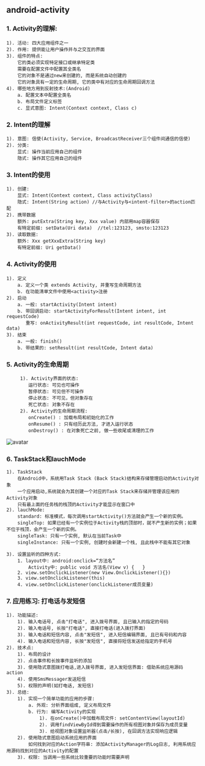 
## android-activity
### 1. Activity的理解:
    1). 活动: 四大应用组件之一
    2). 作用: 提供能让用户操作并与之交互的界面
    3). 组件的特点:
        它的类必须实现特定接口或继承特定类
        需要在配置文件中配置其全类名
        它的对象不是通过new来创建的, 而是系统自动创建的
        它的对象具有一定的生命周期, 它的类中有对应的生命周期回调方法
    4). 哪些地方用到反射技术:(Android)
        a. 配置文本中配置全类名
        b. 布局文件定义标签
        c. 显式意图: Intent(Context context, Class c)


### 2. Intent的理解
    1). 意图: 信使(Activity, Service, BroadcastReceiver三个组件间通信的信使)
    2). 分类:
        显式: 操作当前应用自己的组件
        隐式: 操作其它应用自己的组件

### 3. Intent的使用
    1). 创建:
        显式: Intent(Context context, Class activityClass)
        隐式: Intent(String action) //与Activity与<intent-filter>的action匹配
    2). 携带数据
        额外: putExtra(String key, Xxx value) 内部用map容器保存
        有特定前缀: setData(Uri data)  //tel:123123, smsto:123123
    3). 读取数据:
        额外: Xxx getXxxExtra(String key)
        有特定前缀: Uri getData()

### 4. Activity的使用
    1). 定义
        a. 定义一个类 extends Activity, 并重写生命周期方法
        b. 在功能清单文件中使用<activity>注册
    2). 启动
        a. 一般: startActivity(Intent intent)
        b. 带回调启动: startActivityForResult(Intent intent, int requestCode)
           重写: onActivityResult(int requestCode, int resultCode, Intent data)
    3). 结束
        a. 一般: finish()
        b. 带结果的: setResult(int resultCode, Intent data)

### 5. Activity的生命周期
```
     1). Activity界面的状态:
        运行状态: 可见也可操作
        暂停状态: 可见但不可操作
        停止状态: 不可见，但对象存在
        死亡状态: 对象不存在
     2). Activity的生命周期流程:
        onCreate() : 加载布局和初始化的工作
        onResume() : 只有经历此方法, 才进入运行状态
        onDestroy() : 在对象死亡之前, 做一些收尾或清理的工作
```
![avatar](https://img-blog.csdnimg.cn/20190309203904166.png)

### 6. TaskStack和lauchMode
    1). TaskStack
        在Android中，系统用Task Stack (Back Stack)结构来存储管理启动的Activity对象
        一个应用启动,系统就会为其创建一个对应的Task Stack来存储并管理该应用的Activity对象
        只有最上面的任务栈的栈顶的Activity才能显示在窗口中
    2). lauchMode:
        standard: 标准模式，每次调用startActivity()方法就会产生一个新的实例。
        singleTop: 如果已经有一个实例位于Activity栈的顶部时，就不产生新的实例；如果不位于栈顶，会产生一个新的实例。
        singleTask: 只有一个实例, 默认在当前Task中
        singleInstance: 只有一个实例, 创建时会新建一个栈, 且此栈中不能有其它对象

    3). 设置监听的四种方式:
        1. layout中: android:onclick=“方法名”
            Activity中: public void 方法名(View v) {   }
        2. view.setOnclickListener(new View.OnclickListener(){})
        3. view.setOnclickListener(this)
        4. view.setOnclickListener(onclickListener成员变量)

### 7. 应用练习:  打电话与发短信
    1). 功能描述:
        1). 输入电话号, 点击"打电话", 进入拨号界面, 且已输入的指定的号码
        2). 输入电话号, 长按"打电话", 直接打电话(进入拨打界面)
        3). 输入电话和短信内容, 点击"发短信", 进入短信编辑界面, 且已有号码和内容
        4). 输入电话和短信内容, 长按"发短信", 直接将短信发送给指定的手机号
    2). 技术点:
        1). 布局的设计
        2). 点击事件和长按事件监听的添加
        3). 使用隐式意图拨打电话,进入拨号界面, 进入发短信界面: 借助系统应用源码  action
        4). 使用SmsMessager发送短信
        5). 权限的声明(如打电话, 发短信)
    3). 总结:
        1). 实现一个简单功能的应用的步骤:
            a. 外观: 分析界面组成, 定义布局文件
            b. 行为: 编写Activity的实现
                1). 在onCreate()中加载布局文件: setContentView(layoutId)
                2). 调用findViewById得到需要操作的所有视图对象并保存为成员变量
                3). 给视图对象设置监听器(点击/长按), 在回调方法实现响应逻辑
        2). 使用隐式意图启动系统应用的界面
            如何找到对应的Action字符串: 添加ActivityManager的Log日志, 利用系统应用源码找到对应的Activity的配置
        3). 权限: 当调用一些系统比较重要的功能时需要声明
